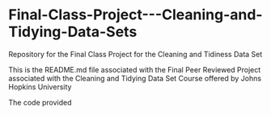 # Final-Class-Project---Cleaning-and-Tidying-Data-Sets
Repository for the Final Class Project for the Cleaning and Tidiness Data Set

This is the README.md file associated with the Final Peer Reviewed Project associated with the Cleaning and Tidying Data Set Course offered by Johns Hopkins University

The code provided
